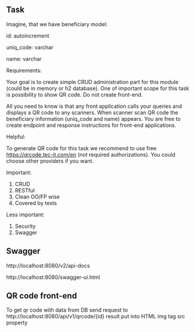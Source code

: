 ## Task
Imagine, that we have beneficiary model:

id: autoincrement

uniq_code: varchar

name: varchar

Requirements:

Your goal is to create simple CRUD administration part for this module (could be in memory or h2 database). One of important scope for this task is possibility to show QR code.
Do not create front-end.

All you need to know is that any front application calls your queries and displays a QR code to any scanners. When scanner scan QR code the beneficiary information (uniq_code and name) appears. You are free to create endpoint and response instructions for front-end applications.

Helpful:

To generate QR code for this task we recommend to use free https://qrcode.tec-it.com/en (not required authorizations). You could choose other providers if you want.

Important:
1.	CRUD
2.	RESTful
3.	Clean OO/FP wise
4.	Covered by tests

Less important:
1.	Security
2.	Swagger


## Swagger
http://localhost:8080/v2/api-docs

http://localhost:8080/swagger-ui.html

## QR code front-end

To get qr code with data from DB send request to
http://localhost:8080/api/v1/qrcode/{id}
result put into HTML img tag src property
